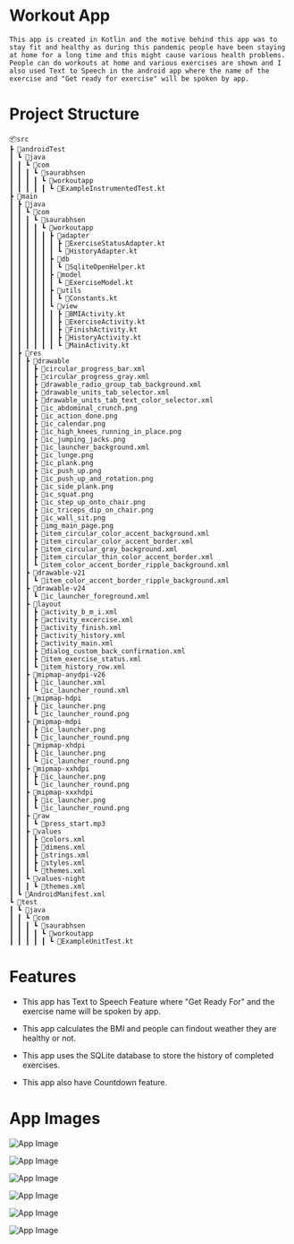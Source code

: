 # Workout App

    This app is created in Kotlin and the motive behind this app was to stay fit and healthy as during this pandemic people have been staying at home for a long time and this might cause various health problems. People can do workouts at home and various exercises are shown and I also used Text to Speech in the android app where the name of the exercise and "Get ready for exercise" will be spoken by app.


# Project Structure

    📦src
    ┣ 📂androidTest
    ┃ ┗ 📂java
    ┃ ┃ ┗ 📂com
    ┃ ┃ ┃ ┗ 📂saurabhsen
    ┃ ┃ ┃ ┃ ┗ 📂workoutapp
    ┃ ┃ ┃ ┃ ┃ ┗ 📜ExampleInstrumentedTest.kt
    ┣ 📂main
    ┃ ┣ 📂java
    ┃ ┃ ┗ 📂com
    ┃ ┃ ┃ ┗ 📂saurabhsen
    ┃ ┃ ┃ ┃ ┗ 📂workoutapp
    ┃ ┃ ┃ ┃ ┃ ┣ 📂adapter
    ┃ ┃ ┃ ┃ ┃ ┃ ┣ 📜ExerciseStatusAdapter.kt
    ┃ ┃ ┃ ┃ ┃ ┃ ┗ 📜HistoryAdapter.kt
    ┃ ┃ ┃ ┃ ┃ ┣ 📂db
    ┃ ┃ ┃ ┃ ┃ ┃ ┗ 📜SqliteOpenHelper.kt
    ┃ ┃ ┃ ┃ ┃ ┣ 📂model
    ┃ ┃ ┃ ┃ ┃ ┃ ┗ 📜ExerciseModel.kt
    ┃ ┃ ┃ ┃ ┃ ┣ 📂utils
    ┃ ┃ ┃ ┃ ┃ ┃ ┗ 📜Constants.kt
    ┃ ┃ ┃ ┃ ┃ ┗ 📂view
    ┃ ┃ ┃ ┃ ┃ ┃ ┣ 📜BMIActivity.kt
    ┃ ┃ ┃ ┃ ┃ ┃ ┣ 📜ExerciseActivity.kt
    ┃ ┃ ┃ ┃ ┃ ┃ ┣ 📜FinishActivity.kt
    ┃ ┃ ┃ ┃ ┃ ┃ ┣ 📜HistoryActivity.kt
    ┃ ┃ ┃ ┃ ┃ ┃ ┗ 📜MainActivity.kt
    ┃ ┣ 📂res
    ┃ ┃ ┣ 📂drawable
    ┃ ┃ ┃ ┣ 📜circular_progress_bar.xml
    ┃ ┃ ┃ ┣ 📜circular_progress_gray.xml
    ┃ ┃ ┃ ┣ 📜drawable_radio_group_tab_background.xml
    ┃ ┃ ┃ ┣ 📜drawable_units_tab_selector.xml
    ┃ ┃ ┃ ┣ 📜drawable_units_tab_text_color_selector.xml
    ┃ ┃ ┃ ┣ 📜ic_abdominal_crunch.png
    ┃ ┃ ┃ ┣ 📜ic_action_done.png
    ┃ ┃ ┃ ┣ 📜ic_calendar.png
    ┃ ┃ ┃ ┣ 📜ic_high_knees_running_in_place.png
    ┃ ┃ ┃ ┣ 📜ic_jumping_jacks.png
    ┃ ┃ ┃ ┣ 📜ic_launcher_background.xml
    ┃ ┃ ┃ ┣ 📜ic_lunge.png
    ┃ ┃ ┃ ┣ 📜ic_plank.png
    ┃ ┃ ┃ ┣ 📜ic_push_up.png
    ┃ ┃ ┃ ┣ 📜ic_push_up_and_rotation.png
    ┃ ┃ ┃ ┣ 📜ic_side_plank.png
    ┃ ┃ ┃ ┣ 📜ic_squat.png
    ┃ ┃ ┃ ┣ 📜ic_step_up_onto_chair.png
    ┃ ┃ ┃ ┣ 📜ic_triceps_dip_on_chair.png
    ┃ ┃ ┃ ┣ 📜ic_wall_sit.png
    ┃ ┃ ┃ ┣ 📜img_main_page.png
    ┃ ┃ ┃ ┣ 📜item_circular_color_accent_background.xml
    ┃ ┃ ┃ ┣ 📜item_circular_color_accent_border.xml
    ┃ ┃ ┃ ┣ 📜item_circular_gray_background.xml
    ┃ ┃ ┃ ┣ 📜item_circular_thin_color_accent_border.xml
    ┃ ┃ ┃ ┗ 📜item_color_accent_border_ripple_background.xml
    ┃ ┃ ┣ 📂drawable-v21
    ┃ ┃ ┃ ┗ 📜item_color_accent_border_ripple_background.xml
    ┃ ┃ ┣ 📂drawable-v24
    ┃ ┃ ┃ ┗ 📜ic_launcher_foreground.xml
    ┃ ┃ ┣ 📂layout
    ┃ ┃ ┃ ┣ 📜activity_b_m_i.xml
    ┃ ┃ ┃ ┣ 📜activity_excercise.xml
    ┃ ┃ ┃ ┣ 📜activity_finish.xml
    ┃ ┃ ┃ ┣ 📜activity_history.xml
    ┃ ┃ ┃ ┣ 📜activity_main.xml
    ┃ ┃ ┃ ┣ 📜dialog_custom_back_confirmation.xml
    ┃ ┃ ┃ ┣ 📜item_exercise_status.xml
    ┃ ┃ ┃ ┗ 📜item_history_row.xml
    ┃ ┃ ┣ 📂mipmap-anydpi-v26
    ┃ ┃ ┃ ┣ 📜ic_launcher.xml
    ┃ ┃ ┃ ┗ 📜ic_launcher_round.xml
    ┃ ┃ ┣ 📂mipmap-hdpi
    ┃ ┃ ┃ ┣ 📜ic_launcher.png
    ┃ ┃ ┃ ┗ 📜ic_launcher_round.png
    ┃ ┃ ┣ 📂mipmap-mdpi
    ┃ ┃ ┃ ┣ 📜ic_launcher.png
    ┃ ┃ ┃ ┗ 📜ic_launcher_round.png
    ┃ ┃ ┣ 📂mipmap-xhdpi
    ┃ ┃ ┃ ┣ 📜ic_launcher.png
    ┃ ┃ ┃ ┗ 📜ic_launcher_round.png
    ┃ ┃ ┣ 📂mipmap-xxhdpi
    ┃ ┃ ┃ ┣ 📜ic_launcher.png
    ┃ ┃ ┃ ┗ 📜ic_launcher_round.png
    ┃ ┃ ┣ 📂mipmap-xxxhdpi
    ┃ ┃ ┃ ┣ 📜ic_launcher.png
    ┃ ┃ ┃ ┗ 📜ic_launcher_round.png
    ┃ ┃ ┣ 📂raw
    ┃ ┃ ┃ ┗ 📜press_start.mp3
    ┃ ┃ ┣ 📂values
    ┃ ┃ ┃ ┣ 📜colors.xml
    ┃ ┃ ┃ ┣ 📜dimens.xml
    ┃ ┃ ┃ ┣ 📜strings.xml
    ┃ ┃ ┃ ┣ 📜styles.xml
    ┃ ┃ ┃ ┗ 📜themes.xml
    ┃ ┃ ┗ 📂values-night
    ┃ ┃ ┃ ┗ 📜themes.xml
    ┃ ┗ 📜AndroidManifest.xml
    ┗ 📂test
    ┃ ┗ 📂java
    ┃ ┃ ┗ 📂com
    ┃ ┃ ┃ ┗ 📂saurabhsen
    ┃ ┃ ┃ ┃ ┗ 📂workoutapp
    ┃ ┃ ┃ ┃ ┃ ┗ 📜ExampleUnitTest.kt


# Features

* This app has Text to Speech Feature where "Get Ready For" and the exercise name will be spoken by app.

* This app calculates the BMI and people can findout weather they are healthy or not.

* This app uses the SQLite database to store the history of completed exercises.

* This app also have Countdown feature.


# App Images 

![App Image](https://github.com/saurabhsen24/WorkoutApp/blob/master/AppImages/Workout_1.jpg?raw=true)

![App Image](https://github.com/saurabhsen24/WorkoutApp/blob/master/AppImages/Workout_2.jpg?raw=true)

![App Image](https://github.com/saurabhsen24/WorkoutApp/blob/master/AppImages/Workout_3.jpg?raw=true)

![App Image](https://github.com/saurabhsen24/WorkoutApp/blob/master/AppImages/Workout_4.jpg?raw=true)

![App Image](https://github.com/saurabhsen24/WorkoutApp/blob/master/AppImages/Workout_5.jpg?raw=true)

![App Image](https://github.com/saurabhsen24/WorkoutApp/blob/master/AppImages/Workout_6.jpg?raw=true)
